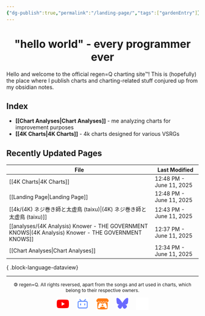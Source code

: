 ```yaml
---
{"dg-publish":true,"permalink":"/landing-page/","tags":["gardenEntry"]}
---
```


<h1 style="text-align: center;">"hello world" - every programmer ever</h1>
Hello and welcome to the official regen=Q charting site™! This is (hopefully) the place where I publish charts and charting-related stuff conjured up from my obsidian notes.

## Index
- **[[Chart Analyses\|Chart Analyses]]** - me analyzing charts for improvement purposes
- **[[4K Charts\|4K Charts]]** - 4k charts designed for various VSRGs

## Recently Updated Pages
| File                                                                                                     | Last Modified            |
| -------------------------------------------------------------------------------------------------------- | ------------------------ |
| [[4K Charts\|4K Charts]]                                                                              | 12:48 PM - June 11, 2025 |
| [[Landing Page\|Landing Page]]                                                                        | 12:48 PM - June 11, 2025 |
| [[4k/(4K) ネジ巻き師と太虚鳥 (taixu)\|(4K) ネジ巻き師と太虚鳥 (taixu)]]                                                 | 12:43 PM - June 11, 2025 |
| [[analyses/(4K Analysis) Knower - THE GOVERNMENT KNOWS\|(4K Analysis) Knower - THE GOVERNMENT KNOWS]] | 12:37 PM - June 11, 2025 |
| [[Chart Analyses\|Chart Analyses]]                                                                    | 12:34 PM - June 11, 2025 |

{ .block-language-dataview}

<hr><p style="text-align: center; font-size: 12px;">🄯 regen=Q. All rights reversed, apart from the songs and art used in charts, which belong to their respective owners.</p> <div style="display: flex; flex-direction: row; justify-content: center; gap: 20px;"> 	<a href="https://www.youtube.com/@regen-Q" target="_blank"><img src="https://raw.githubusercontent.com/keannyooi/regenq-charting-archive/refs/heads/main/youtube.svg" width="32"></a> 	<a href="https://space.bilibili.com/3546594718780149" target="_blank"><img src="https://raw.githubusercontent.com/keannyooi/regenq-charting-archive/refs/heads/main/bilibili.svg" width="32"></a> 	<a href="https://regenq.itch.io/" target="_blank"><img src="https://raw.githubusercontent.com/keannyooi/regenq-charting-archive/refs/heads/main/itch.svg" width="32" target="_blank"></a> 	<a href="https://bsky.app/profile/regen-q.bsky.social" target="_blank"><img src="https://raw.githubusercontent.com/keannyooi/regenq-charting-archive/refs/heads/main/bluesky.svg" width="32"></a> 	<a href="https://github.com/keannyooi" target="_blank"><img src="https://raw.githubusercontent.com/keannyooi/regenq-charting-archive/refs/heads/main/github.svg" width="32"></a> </div>